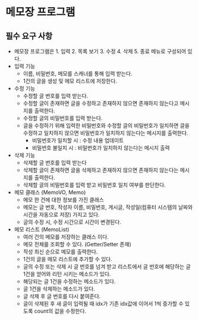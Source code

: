 # 메모장 프로그램
## 필수 요구 사항
- 메모장 프로그램은 1. 입력 2. 목록 보기 3. 수정 4. 삭제 5. 종료 메뉴로 구성되어 있다.
- 입력 기능
    - 이름, 비밀번호, 메모를 스캐너를 통해 입력 받는다.
    - 1건의 글을 생성 및 메모 리스트에 저장한다.
- 수정 기능
    - 수정할 글 번호를 입력 받는다.
    - 수정할 글이 존재하면 글을 수정하고 존재하지 않으면 존재하지 않는다고 메시지를 출력한다.
    - 수정할 글의 비밀번호를 입력 받는다.
    - 글을 수정하기 위해 입력한 비밀번호와 수정할 글의 비밀번호가 일치하면 글을 수정하고 일치하지 않으면 비밀번호가 일치하지 않는다는 메시지를 출력한다.
        - 비밀번호가 일치할 시 : 수정 내용 업데이트
        - 비밀번호 불일치 시 : 비밀번호가 일치하지 않는다는 메시지 출력
- 삭제 기능
    - 삭제할 글 번호를 입력 받는다
    - 삭제할 글이 존재하면 글을 삭제하고 존재하지 않으면 존재하지 않는다는 메시지를 출력한다.
    - 삭제할 글의 비밀번호를 입력 받고 비밀번호 일치 여부를 판단한다.
- 메모 클래스 (MemoVO, Memo)
    - 메모 한 건에 대한 정보를 가진 클래스
    - 메모는 글 번호, 작성자 이름, 비밀번호, 게시글, 작성일(컴퓨터 시스템의 날짜와 시간을 자동으로 저장) 가지고 있다.
    - 글의 수정 시, 수정 시간으로 시간이 변경된다.
- 메모 리스트 (MemoList)
    - 여러 건의 메모를 저장하는 클래스 이다.
    - 메모 전체를 조회할 수 있다. (Getter/Setter 존재)
    - 작성 최신 순으로 메모를 출력한다.
    - 1건의 글을 메모 리스트에 추가할 수 있다.
    - 글의 수정 또는 삭제 시 글 번호를 넘겨 받고 리스트에서 글 번호에 해당하는  글 1건을 얻어와 리턴 시키는 메소드가 있다.
    - 해당되는 글 1건을 수정하는 메소드가 있다.
    - 글 1건을 삭제하는 메소드가 있다.
    - 글 삭제 후 글 번호를 다시 붙여준다.
    - 글이 삭제된 후 새 글이 입력될 때 idx가 기존 idx값에 이어서 1씩 증가할 수 있도록 count의 값을 수정한다.
